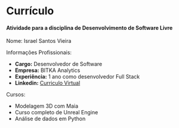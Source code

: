 # Currículo

#### Atividade para a disciplina de Desenvolvimento de Software Livre

Nome: Israel Santos Vieira

Informações Profissionais:
- **Cargo:** Desenvolvedor de Software
- **Empresa:** BITKA Analytics
- **Experiência:** 1 ano como desenvolvedor Full Stack
- **Linkedin:** [Curriculo Virtual](https://www.linkedin.com/in/israel-vieira-b957b4224/)

Cursos:
- Modelagem 3D com Maia
- Curso completo de Unreal Engine
- Análise de dados em Python
